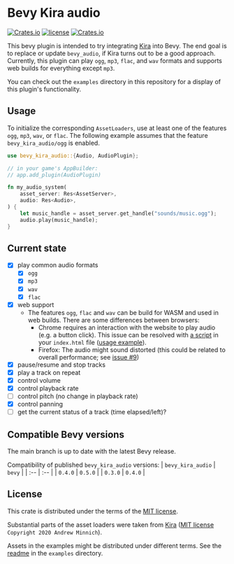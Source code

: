 # Bevy Kira audio

[![Crates.io](https://img.shields.io/crates/v/bevy_kira_audio.svg)](https://crates.io/crates/bevy_kira_audio)
[![license](https://img.shields.io/badge/license-MIT-blue.svg)](https://github.com/NiklasEi/bevy_kira_audio/blob/main/LICENSE.md)
[![Crates.io](https://img.shields.io/crates/d/bevy_kira_audio.svg)](https://crates.io/crates/bevy_kira_audio)

This bevy plugin is intended to try integrating [Kira][kira] into Bevy. The end goal is to replace or update `bevy_audio`, if Kira turns out to be a good approach. Currently, this plugin can play `ogg`, `mp3`, `flac`, and `wav` formats and supports web builds for everything except `mp3`.

You can check out the `examples` directory in this repository for a display of this plugin's functionality.

## Usage
To initialize the corresponding `AssetLoaders`, use at least one of the features `ogg`, `mp3`, `wav`, or `flac`. The following example assumes that the feature `bevy_kira_audio/ogg` is enabled.

```rust
use bevy_kira_audio::{Audio, AudioPlugin};

// in your game's AppBuilder:
// app.add_plugin(AudioPlugin)

fn my_audio_system(
    asset_server: Res<AssetServer>,
    audio: Res<Audio>,
) {
    let music_handle = asset_server.get_handle("sounds/music.ogg");
    audio.play(music_handle);
}
```

## Current state
- [x] play common audio formats
  - [x] `ogg`
  - [x] `mp3`
  - [x] `wav`
  - [x] `flac`
- [x] web support
  - The features `ogg`, `flac` and `wav` can be build for WASM and used in web builds. There are some differences between browsers:
    - Chrome requires an interaction with the website to play audio (e.g. a button click). This issue can be resolved with [a script][audio-context-resuming] in your `index.html` file ([usage example][bevy-game-template-audio-context-resuming]).
    - Firefox: The audio might sound distorted (this could be related to overall performance; see [issue #9][issue-9])
- [x] pause/resume and stop tracks
- [x] play a track on repeat
- [x] control volume
- [x] control playback rate
- [ ] control pitch (no change in playback rate)
- [x] control panning
- [ ] get the current status of a track (time elapsed/left)?

## Compatible Bevy versions

The main branch is up to date with the latest Bevy release.

Compatibility of published `bevy_kira_audio` versions:
| `bevy_kira_audio` | `bevy` |
| :-- | :--  |
| `0.4.0` | `0.5.0` |
| `0.3.0` | `0.4.0` |

## License

This crate is distributed under the terms of the [MIT license](LICENSE.md).

Substantial parts of the asset loaders were taken from [Kira][kira] ([MIT license][kira-license] `Copyright 2020 Andrew Minnich`).

Assets in the examples might be distributed under different terms. See the [readme](examples/README.md#credits) in the `examples` directory.



[kira]: https://github.com/tesselode/kira
[kira-license]: https://github.com/tesselode/kira/blob/main/license.md
[rodio]: https://github.com/RustAudio/rodio
[oicana]: https://github.com/NiklasEi/oicana
[oicana-audio]: https://github.com/NiklasEi/oicana/blob/master/crates/oicana_plugin/src/audio.rs
[issue-9]: https://github.com/NiklasEi/bevy_kira_audio/issues/9
[audio-context-resuming]: https://developers.google.com/web/updates/2018/11/web-audio-autoplay#moving-forward
[bevy-game-template-audio-context-resuming]: https://github.com/NiklasEi/bevy_game_template/blob/main/index.html#L27-L90
